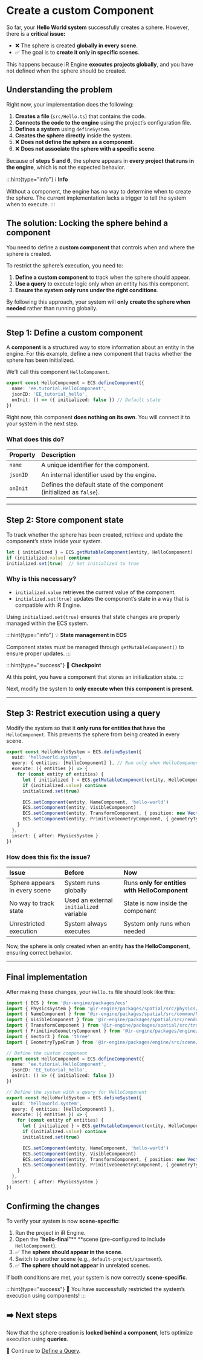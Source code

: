 # Create a custom Component

So far, your **Hello World system** successfully creates a sphere. However, there is a **critical issue:**

- ❌ The sphere is created **globally in every scene**.
- ✅ The goal is to **create it only in specific scenes**.

This happens because iR Engine **executes projects globally**, and you have not defined when the sphere should be created.

## Understanding the problem

Right now, your implementation does the following:

1. **Creates a file** (`src/Hello.ts`) that contains the code.
2. **Connects the code to the engine** using the project’s configuration file.
3. **Defines a system** using `defineSystem`.
4. **Creates the sphere directly** inside the system.
5. ❌ **Does not define the sphere as a component**.
6. ❌ **Does not associate the sphere with a specific scene**.

Because of **steps 5 and 6**, the sphere appears in **every project that runs in the engine**, which is not the expected behavior.

:::hint{type="info"}
ℹ️  **Info**

Without a component, the engine has no way to determine when to create the sphere. The current implementation lacks a trigger to tell the system when to execute.
:::

## The solution: Locking the sphere behind a component

You need to define a **custom component** that controls when and where the sphere is created.

To restrict the sphere’s execution, you need to:

1. **Define a custom component** to track when the sphere should appear.
2. **Use a query** to execute logic only when an entity has this component.
3. **Ensure the system only runs under the right conditions**.

By following this approach, your system will **only create the sphere when needed** rather than running globally.

***

## Step 1: Define a custom component

A **component** is a structured way to store information about an entity in the engine. For this example, define a new component that tracks whether the sphere has been initialized.

We'll call this component `HelloComponent`.

```typescript
export const HelloComponent = ECS.defineComponent({
  name: 'ee.tutorial.HelloComponent',
  jsonID: 'EE_tutorial_hello',
  onInit: () => ({ initialized: false }) // Default state
})
```

Right now, this component **does nothing on its own**. You will connect it to your system in the next step.

### What does this do?

| **Property** | **Description**                                                      |
| :----------- | :------------------------------------------------------------------- |
| `name`       | A unique identifier for the component.                               |
| `jsonID`     | An internal identifier used by the engine.                           |
| `onInit`     | Defines the default state of the component (initialized as `false`). |

***

## Step 2: Store component state

To track whether the sphere has been created, retrieve and update the component’s state inside your system.

```typescript
let { initialized } = ECS.getMutableComponent(entity, HelloComponent)
if (initialized.value) continue
initialized.set(true)  // Set initialized to true
```

### Why is this necessary?

- `initialized.value` retrieves the current value of the component.
- `initialized.set(true)` updates the component’s state in a way that is compatible with iR Engine.

Using `initialized.set(true)` ensures that state changes are properly managed within the ECS system.

:::hint{type="info"}
💡 **State management in ECS**

Component states must be managed through `getMutableComponent()` to ensure proper updates.
:::

:::hint{type="success"}
📝  **Checkpoint**

At this point, you have a component that stores an initialization state.
:::

Next, modify the system to **only execute when this component is present**.

***

## Step 3: Restrict execution using a query

Modify the system so that it **only runs for entities that have the** `HelloComponent`. This prevents the sphere from being created in every scene.

```typescript
export const HelloWorldSystem = ECS.defineSystem({
  uuid: 'helloworld.system',
  query: { entities: [HelloComponent] }, // Run only when HelloComponent is present
  execute: ({ entities }) => {
    for (const entity of entities) {
      let { initialized } = ECS.getMutableComponent(entity, HelloComponent)
      if (initialized.value) continue
      initialized.set(true)

      ECS.setComponent(entity, NameComponent, 'hello-world')
      ECS.setComponent(entity, VisibleComponent)
      ECS.setComponent(entity, TransformComponent, { position: new Vector3(0, 1, 0) })
      ECS.setComponent(entity, PrimitiveGeometryComponent, { geometryType: GeometryTypeEnum.SphereGeometry })
    }
  },
  insert: { after: PhysicsSystem }
})
```

### How does this fix the issue?

| **Issue**                     | **Before**                              | **Now**                                        |
| :---------------------------- | :-------------------------------------- | :--------------------------------------------- |
| Sphere appears in every scene | System runs globally                    | Runs **only for entities with HelloComponent** |
| No way to track state         | Used an external `initialized` variable | State is now inside the component              |
| Unrestricted execution        | System always executes                  | System only runs when needed                   |

Now, the sphere is only created when an entity **has the HelloComponent**, ensuring correct behavior.

***

## Final implementation

After making these changes, your `Hello.ts` file should look like this:

```typescript
import { ECS } from '@ir-engine/packages/ecs'
import { PhysicsSystem } from '@ir-engine/packages/spatial/src/physics/PhysicsModule'
import { NameComponent } from '@ir-engine/packages/spatial/src/common/NameComponent'
import { VisibleComponent } from '@ir-engine/packages/spatial/src/renderer/components/VisibleComponent'
import { TransformComponent } from '@ir-engine/packages/spatial/src/transform/components/TransformComponent'
import { PrimitiveGeometryComponent } from '@ir-engine/packages/engine/src/scene/components/PrimitiveGeometryComponent'
import { Vector3 } from 'three'
import { GeometryTypeEnum } from '@ir-engine/packages/engine/src/scene/constants/GeometryTypeEnum'

// Define the custom component
export const HelloComponent = ECS.defineComponent({
  name: 'ee.tutorial.HelloComponent',
  jsonID: 'EE_tutorial_hello',
  onInit: () => ({ initialized: false })
})

// Define the system with a query for HelloComponent
export const HelloWorldSystem = ECS.defineSystem({
  uuid: 'helloworld.system',
  query: { entities: [HelloComponent] },
  execute: ({ entities }) => {
    for (const entity of entities) {
      let { initialized } = ECS.getMutableComponent(entity, HelloComponent)
      if (initialized.value) continue
      initialized.set(true)

      ECS.setComponent(entity, NameComponent, 'hello-world')
      ECS.setComponent(entity, VisibleComponent)
      ECS.setComponent(entity, TransformComponent, { position: new Vector3(0, 1, 0) })
      ECS.setComponent(entity, PrimitiveGeometryComponent, { geometryType: GeometryTypeEnum.SphereGeometry })
    }
  },
  insert: { after: PhysicsSystem }
})
```

## Confirming the changes

To verify your system is now **scene-specific**:

1. Run the project in iR Engine.
2. Open the "**hello-final**"** **scene (pre-configured to include `HelloComponent`).
3. ✅ The **sphere should appear in the scene**.
4. Switch to another scene (e.g., `default-project/apartment`).
5. ✅ **The sphere should not appear** in unrelated scenes.

If both conditions are met, your system is now correctly **scene-specific**.

:::hint{type="success"}
🎉 You have successfully restricted the system’s execution using components!
:::

## ➡️  Next steps

Now that the sphere creation is **locked behind a component**, let’s optimize execution using **queries**.

📌  Continue to [Define a Query](./05_query.md).
